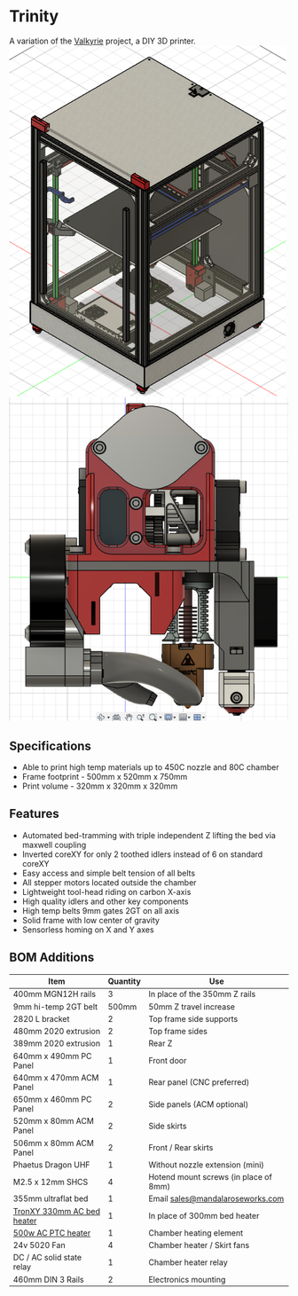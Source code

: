 # Trinity
A variation of the [Valkyrie](https://github.com/RoyBerntsenDesign/Project-Valkyrie/tree/main) project, a DIY 3D printer.
![Trinity](./CAD/Images/Home.png)
![DragonUHF](./CAD/Images/dragonUHF_toolhead_Right.png)

## Specifications
- Able to print high temp materials up to 450C nozzle and 80C chamber
- Frame footprint - 500mm x 520mm x 750mm
- Print volume - 320mm x 320mm x 320mm

## Features
- Automated bed-tramming with triple independent Z lifting the bed via maxwell coupling
- Inverted coreXY for only 2 toothed idlers instead of 6 on standard coreXY
- Easy access and simple belt tension of all belts
- All stepper motors located outside the chamber
- Lightweight tool-head riding on carbon X-axis
- High quality idlers and other key components
- High temp belts 9mm gates 2GT on all axis
- Solid frame with low center of gravity
- Sensorless homing on X and Y axes

## BOM Additions
| Item | Quantity | Use |
| ------------- | ------------- | ------------- |
| 400mm MGN12H rails | 3 | In place of the 350mm Z rails |
| 9mm hi-temp 2GT belt | 500mm | 50mm Z travel increase |
| 2820 L bracket | 2 | Top frame side supports |
| 480mm 2020 extrusion | 2 | Top frame sides |
| 389mm 2020 extrusion | 1 | Rear Z |
| 640mm x 490mm PC Panel | 1 | Front door |
| 640mm x 470mm ACM Panel | 1 | Rear panel (CNC preferred) |
| 650mm x 460mm PC Panel | 2 | Side panels (ACM optional) |
| 520mm x 80mm ACM Panel | 2 | Side skirts|
| 506mm x 80mm ACM Panel | 2 | Front / Rear skirts |
| Phaetus Dragon UHF | 1 | Without nozzle extension (mini) |
| M2.5 x 12mm SHCS | 4 | Hotend mount screws (in place of 8mm) |
| 355mm ultraflat bed | 1 | Email sales@mandalaroseworks.com |
| [TronXY 330mm AC bed heater](https://keenovo.store/collections/custom-keenovo-silicone-heaters/products/keenovo-silicone-heater-pad-330x330mm-for-tronxy-x5s-3d-printer-build-plate-heatbed-heating-upgrade?variant=12459364810807) | 1 | In place of 300mm bed heater |
| [500w AC PTC heater](https://www.amazon.com/gp/product/B07P5NCR2F/) | 1 | Chamber heating element |
| 24v 5020 Fan | 4 | Chamber heater / Skirt fans |
| DC / AC solid state relay | 1 | Chamber heater relay |
| 460mm DIN 3 Rails | 2 | Electronics mounting |